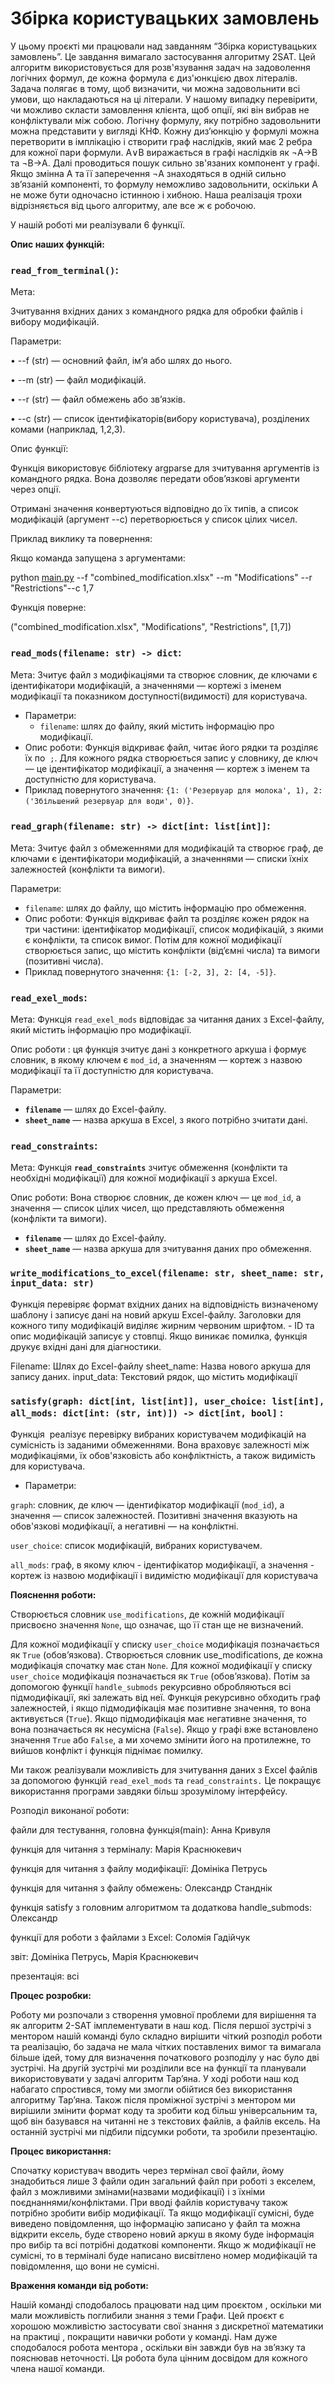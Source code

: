 # Збірка користувацьких замовлень

У цьому проєкті ми працювали над завданням “Збірка користувацьких замовлень”. Це завдання вимагало застосування алгоритму 2SAT. Цей алгоритм використовується для розв'язування задач на задоволення логічних формул, де кожна формула є диз'юнкцією двох літералів. Задача полягає в тому, щоб визначити, чи можна задовольнити всі умови, що накладаються на ці літерали. У нашому випадку перевірити, чи можливо скласти замовлення клієнта, щоб опції, які він вибрав не конфліктували між собою. Логічну формулу, яку потрібно задовольнити можна представити у вигляді КНФ. Кожну диз’юнкцію у формулі можна перетворити в імплікацію і створити граф наслідків, який має 2 ребра для кожної пари формули. A∨B виражається в графі наслідків як ¬A→B та ¬B→A. Далі проводиться пошук сильно зв'язаних компонент у графі. Якщо змінна A та її заперечення ¬A знаходяться в одній сильно зв’язаній компоненті, то формулу неможливо задовольнити, оскільки A не може бути одночасно істинною і хибною.
Наша реалізація трохи відрізняється від цього алгоритму, але все ж є робочою.

У нашій роботі ми реалізували 6 функції. 

**Опис наших функцій:**

### **`read_from_terminal()`:**

Мета: 

Зчитування вхідних даних з командного рядка для обробки файлів і вибору модифікацій.

Параметри:

•	--f (str) — основний файл, ім’я або шлях до нього.

•	--m (str) — файл модифікацій.

•	--r (str) — файл обмежень або зв’язків.

•	--c (str) — список ідентифікаторів(вибору користувача), розділених комами (наприклад, 1,2,3).

Опис функції:

Функція використовує бібліотеку argparse для зчитування аргументів із командного рядка. Вона дозволяє передати обов’язкові аргументи через опції.

Отримані значення конвертуються відповідно до їх типів, а список модифікацій (аргумент --c) перетворюється у список цілих чисел.

Приклад виклику та повернення:

Якщо команда запущена з аргументами:

python [main.py](http://main.py/) --f "combined_modification.xlsx" --m "Modifications" --r "Restrictions"--c 1,7

Функція поверне:

("combined_modification.xlsx", "Modifications", "Restrictions", [1,7])

### **`read_mods(filename: str) -> dict`**:

Мета: Зчитує файл з модифікаціями та створює словник, де ключами є ідентифікатори модифікацій, а значеннями — кортежі з іменем модифікації та показником доступності(видимості) для користувача.

- Параметри:
    - `filename`: шлях до файлу, який містить інформацію про модифікації.
- Опис роботи: Функція відкриває файл, читає його рядки та розділяє їх по  `;`. Для кожного рядка створюється запис у словнику, де ключ — це ідентифікатор модифікації, а значення — кортеж з іменем та доступністю для користувача.
- Приклад повернутого значення: `{1: ('Резервуар для молока', 1), 2: ('Збільшений резервуар для води', 0)}`.

### **`read_graph(filename: str) -> dict[int: list[int]]`**:

Мета: Зчитує файл з обмеженнями для модифікацій та створює граф, де ключами є ідентифікатори модифікацій, а значеннями — списки їхніх залежностей (конфлікти та вимоги).

Параметри:

- `filename`: шлях до файлу, що містить інформацію про обмеження.
- Опис роботи: Функція відкриває файл та розділяє кожен рядок на три частини: ідентифікатор модифікації, список модифікацій, з якими є конфлікти, та список вимог. Потім для кожної модифікації створюється запис, що містить конфлікти (від’ємні числа) та вимоги (позитивні числа).
- Приклад повернутого значення: `{1: [-2, 3], 2: [4, -5]}`.

### **`read_exel_mods`:**

Мета: Функція `read_exel_mods` відповідає за читання даних з Excel-файлу, який містить інформацію про модифікації. 

Опис роботи : ця функція зчитує дані з конкретного аркуша і формує словник, в якому ключем є `mod_id`, а значенням — кортеж з назвою модифікації та її доступністю для користувача.

Параметри:

- **`filename`** — шлях до Excel-файлу.
- **`sheet_name`** — назва аркуша в Excel, з якого потрібно зчитати дані.

### **`read_constraints`:**

Мета: Функція **`read_constraints`** зчитує обмеження (конфлікти та необхідні модифікації) для кожної модифікації з аркуша Excel. 

 Опис роботи: Вона створює словник, де кожен ключ — це `mod_id`, а значення — список цілих чисел, що представляють обмеження (конфлікти та вимоги).

- **`filename`** — шлях до Excel-файлу.
- **`sheet_name`** — назва аркуша для зчитування даних про обмеження.

### **`write_modifications_to_excel(filename: str, sheet_name: str, input_data: str)`**
Функція перевіряє формат вхідних даних на відповідність визначеному шаблону і записує дані на новий аркуш Excel-файлу. Заголовки для кожного типу модифікацій виділяє жирним червоним шрифтом. - ID та опис модифікацій записує у стовпці. Якщо виникає помилка, функція друкує вхідні дані для діагностики.

Filename: Шлях до Excel-файлу
sheet_name: Назва нового аркуша для запису даних.
input_data: Текстовий рядок, що містить модифікації

### **`satisfy(graph: dict[int, list[int]], user_choice: list[int], all_mods: dict[int: (str, int)]) -> dict[int, bool]`** :

Функція  реалізує перевірку вибраних користувачем модифікацій на сумісність із заданими обмеженнями. Вона враховує залежності між модифікаціями, їх обов'язковість або конфліктність, а також видимість для користувача.

- Параметри:

`graph`: словник, де ключ — ідентифікатор модифікації (`mod_id`), а значення — список залежностей. Позитивні значення вказують на обов'язкові модифікації, а негативні — на конфліктні.

`user_choice`: список модифікацій, вибраних користувачем.

`all_mods`: граф, в якому ключ - ідентифікатор модифікації, а значення - кортеж із назвою модифікації і видимістю модифікації для користувача

**Пояснення роботи:**

 Створюється словник `use_modifications`, де кожній модифікації присвоєно значення `None`, що означає, що її стан ще не визначений.

Для кожної модифікації у списку `user_choice` модифікація позначається як `True` (обов’язкова). Створюється словник use_modifications, де кожна модифікація спочатку має стан `None`. Для кожної модифікації у списку `user_choice` модифікація позначається як `True` (обов’язкова). Потім за допомогою функції `handle_submods` рекурсивно обробляються всі підмодифікації, які залежать від неї. Функція рекурсивно обходить граф залежностей, і якщо підмодифікація має позитивне значення, то вона активується (`True`). Якщо підмодифікація має негативне значення, то вона позначається як несумісна (`False`). Якщо у графі вже встановлено значення `True` або `False`, а ми хочемо змінити його на протилежне, то вийшов конфлікт і функція піднімає помилку.

Ми також реалізували можливість для зчитування даних з Excel файлів за допомогою функцій `read_exel_mods`  та  `read_constraints.` Це покращує використання програми завдяки більш зрозумілому інтерфейсу.

Розподіл виконаної роботи:

файли для тестування, головна функція(main): Анна Кривуля

функція для читання з терміналу: Марія Краснюкевич

функція для читання з файлу модифікації: Домініка Петрусь 

функція для читання з файлу обмежень: Олександр Станднік

функція satisfy з головним алгоритмом та додаткова handle_submods: Олександр

функції для роботи з файлами з Excel: Соломія Гадійчук

звіт:  Домініка Петрусь, Марія Краснюкевич

презентація: всі

**Процес розробки:**

Роботу ми розпочали з створення умовної проблеми для вирішення та як алгоритм 2-SAT імплементувати в наш код. Після першої зустрічі з ментором нашій команді було складно вирішити чіткий розподіл роботи та реалізацію, бо задача не мала чітких поставлених вимог та вимагала більше ідей, тому для визначення початкового розподілу у нас було дві зустрічі. На другій зустрічі ми розділили все на функції та планували використовувати у  задачі алгоритм Тарʼяна. У ході роботи наш код набагато спростився, тому ми змогли обійтися без використання алгоритму Тарʼяна. Також після проміжної зустрічі з ментором ми вирішили змінити формат коду та зробити код більш універсальним та, щоб він базувався на читанні не з текстових файлів, а файлів ексель. На останній зустрічі ми підбили підсумки роботи, та зробили презентацію. 

**Процес використання:**

Спочатку користувач вводить через термінал свої файли, йому  знадобиться лише 3 файли один загальний файл при роботі з екселем, файл з можливими змінами(назвами модифікації) і з їхніми поєднаннями/конфліктами.  При вводі файлів користувачу також потрібно зробити вибір модифікації. Та якщо модифікації сумісні, буде виведено повідомлення, що інформацію записано у файл та можна відкрити ексель, буде створено новий аркуш в якому буде інформація про вибір та всі потрібні додаткові компоненти. Якщо ж модифікації не сумісні, то в терміналі буде написано висвітлено номер модифікацій та повідомлення, що вони не сумісні.

**Враження команди від роботи:**

Нашій команді  сподобалось працювати над цим проєктом , оскільки ми мали можливість поглибили знання з теми Графи. Цей проєкт є хорошою можливістю застосувати свої знання з дискретної математики на практиці , покращити навички роботи у команді. 
Нам дуже сподобалося робота ментора , оскільки він завжди був на звʼязку та пояснював неточності. Ця робота була цінним досвідом для кожного члена нашої команди.
